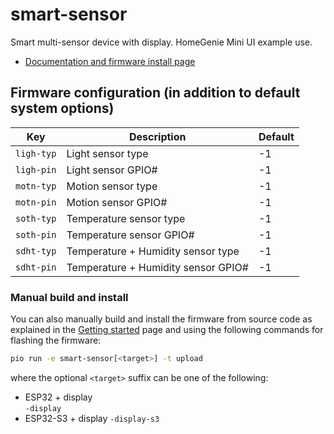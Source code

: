 
# smart-sensor

Smart multi-sensor device with display. HomeGenie Mini UI example use.

- [Documentation and firmware install page](https://homegenie.it/mini/1.2/examples/smart-sensor/)


## Firmware configuration (in addition to default system options)

| Key        | Description                         | Default |
|------------|-------------------------------------|---------|
| `ligh-typ` | Light sensor type                   | -1      |
| `ligh-pin` | Light sensor GPIO#                  | -1      |
| `motn-typ` | Motion sensor type                  | -1      |
| `motn-pin` | Motion sensor GPIO#                 | -1      |
| `soth-typ` | Temperature sensor type             | -1      |
| `soth-pin` | Temperature sensor GPIO#            | -1      |
| `sdht-typ` | Temperature + Humidity sensor type  | -1      |
| `sdht-pin` | Temperature + Humidity sensor GPIO# | -1      |


### Manual build and install

You can also manually build and install the firmware from source code
as explained in the [Getting started](../../getting-started#custom-firmware) page
and using the following commands for flashing the firmware:

```bash
pio run -e smart-sensor[<target>] -t upload
```

where the optional `<target>` suffix can be one of the following:
- ESP32 + display  
  `-display`
- ESP32-S3 + display
  `-display-s3`